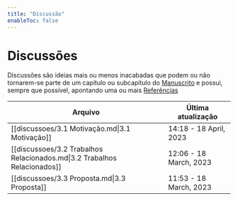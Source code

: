 ```yaml
---
title: "Discussão"
enableToc: false
---
```

# Discussões

Discussões são ideias mais ou menos inacabadas que podem ou não tornarem-se parte de um capítulo ou subcapítulo do [Manuscrito](main_pages/manuscrito.md) e possui, sempre que possível, apontando uma ou mais [Referências](main_pages/referencias.md)

 | Arquivo                                                                  | Última atualização      |
| ------------------------------------------------------------------------ | ----------------------- |
| [[discussoes/3.1 Motivação.md\|3.1 Motivação]]                           | 14:18  - 18 April, 2023 |
| [[discussoes/3.2 Trabalhos Relacionados.md\|3.2 Trabalhos Relacionados]] | 12:06  - 18 March, 2023 |
| [[discussoes/3.3 Proposta.md\|3.3 Proposta]]                             | 11:53  - 18 March, 2023 |





















